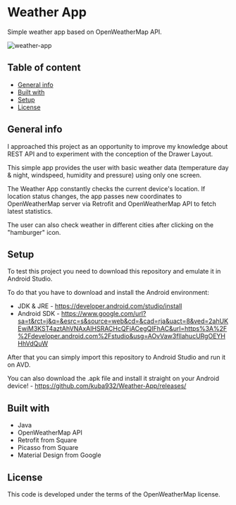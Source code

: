 # Weather App
Simple weather app based on OpenWeatherMap API.

![weather-app](https://i.imgur.com/A6DsHH0.png?2)

## Table of content
* [General info](#general-info)
* [Built with](#built-with)
* [Setup](#setup)
* [License](#license)

## General info
I approached this project as an opportunity to improve my knowledge about REST API and to experiment with the conception of the Drawer Layout.

This simple app provides the user with basic weather data (temperature day & night, windspeed, humidity and pressure) using only one screen.

The Weather App constantly checks the current device's location. If location status changes, the app passes new coordinates to OpenWeatherMap server via Retrofit and OpenWeatherMap API to fetch latest statistics.

The user can also check weather in different cities after clicking on the "hamburger" icon.

## Setup
To test this project you need to download this repository and emulate it in Android Studio.

To do that you have to download and install the Android environment:
* JDK & JRE - https://developer.android.com/studio/install
* Android SDK - https://www.google.com/url?sa=t&rct=j&q=&esrc=s&source=web&cd=&cad=rja&uact=8&ved=2ahUKEwiM3KST4aztAhVNAxAIHSRACHcQFjACegQIFhAC&url=https%3A%2F%2Fdeveloper.android.com%2Fstudio&usg=AOvVaw3fIlahucURgOEYHHhVdQuW

After that you can simply import this repository to Android Studio and run it on AVD.

You can also download the .apk file and install it straight on your Android device! - https://github.com/kuba932/Weather-App/releases/

## Built with
 * Java
 * OpenWeatherMap API
 * Retrofit from Square
 * Picasso from Square
 * Material Design from Google

## License
This code is developed under the terms of the OpenWeatherMap license.
